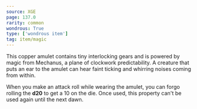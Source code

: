 ```yaml
---
source: XGE
page: 137.0
rarity: common
wondrous: True
type: ['wondrous item']
tag: item/magic
---
```


This copper amulet contains tiny interlocking gears and is powered by magic from Mechanus, a plane of clockwork predictability. A creature that puts an ear to the amulet can hear faint ticking and whirring noises coming from within.

When you make an attack roll while wearing the amulet, you can forgo rolling the **d20** to get a 10 on the die. Once used, this property can't be used again until the next dawn.


